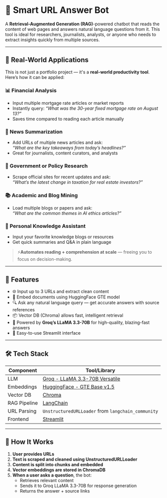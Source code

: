 # 🔗 Smart URL Answer Bot

A **Retrieval-Augmented Generation (RAG)**-powered chatbot that reads the content of web pages and answers natural language questions from it. This tool is ideal for researchers, journalists, analysts, or anyone who needs to extract insights quickly from multiple sources.

---

## 💼 Real-World Applications

This is not just a portfolio project — it's a **real-world productivity tool**. Here’s how it can be applied:

### 📊 Financial Analysis
- Input multiple mortgage rate articles or market reports
- Instantly query: *“What was the 30-year fixed mortgage rate on August 13?”*
- Saves time compared to reading each article manually

### 📰 News Summarization
- Add URLs of multiple news articles and ask:  
  *“What are the key takeaways from today’s headlines?”*
- Great for journalists, content curators, and analysts

### 🧾 Government or Policy Research
- Scrape official sites for recent updates and ask:  
  *“What’s the latest change in taxation for real estate investors?”*

### 📚 Academic and Blog Mining
- Load multiple blogs or papers and ask:  
  *“What are the common themes in AI ethics articles?”*

### 🧠 Personal Knowledge Assistant
- Input your favorite knowledge blogs or resources  
- Get quick summaries and Q&A in plain language

> ⚡️**Automates reading + comprehension at scale** — freeing you to focus on decision-making.

---

## 🚀 Features

- 🌐 Input up to 3 URLs and extract clean content
- 🧬 Embed documents using HuggingFace GTE model
- 🔍 Ask any natural language query — get accurate answers with source references
- 📦 Vector DB (Chroma) allows fast, intelligent retrieval
- 🤖 Powered by **Groq’s LLaMA 3.3-70B** for high-quality, blazing-fast answers
- 🎨 Easy-to-use Streamlit interface

---

## 🛠️ Tech Stack

| Component         | Tool/Library                                     |
|------------------|--------------------------------------------------|
| LLM               | [Groq - LLaMA 3.3-70B Versatile](https://console.groq.com/) |
| Embeddings        | [HuggingFace - GTE Base v1.5](https://huggingface.co/Alibaba-NLP/gte-base-en-v1.5) |
| Vector DB         | [Chroma](https://www.trychroma.com/)            |
| RAG Pipeline      | [LangChain](https://www.langchain.com/)         |
| URL Parsing       | `UnstructuredURLLoader` from `langchain_community` |
| Frontend          | [Streamlit](https://streamlit.io/)              |

---

## 🧪 How It Works

1. **User provides URLs**
2. **Text is scraped and cleaned using UnstructuredURLLoader**
3. **Content is split into chunks and embedded**
4. **Vector embeddings are stored in ChromaDB**
5. **When a user asks a question**, the bot:
   - Retrieves relevant content
   - Sends it to Groq LLaMA 3.3-70B for response generation
   - Returns the answer + source links
